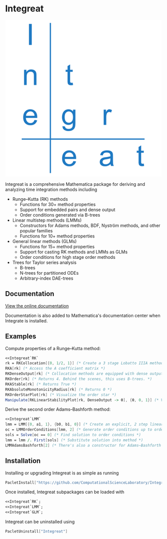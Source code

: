 # Integreat

![Integreat](img/logo.svg)

Integreat is a comprehensive Mathematica package for deriving and analyzing time integration methods including

- Runge–Kutta (RK) methods
  - Functions for 30+ method properties
  - Support for embedded pairs and dense output
  - Order conditions generated via B-trees
- Linear multistep methods (LMMs)
  - Constructors for Adams methods, BDF, Nyström methods, and other popular families
  - Functions for 10+ method properties
- General linear methods (GLMs)
  - Functions for 15+ method properties
  - Support for casting RK methods and LMMs as GLMs
  - Order conditions for high stage order methods
- Trees for Taylor series analysis
  - B-trees
  - N-trees for partitioned ODEs
  - Arbitrary-index DAE-trees

## Documentation

[View the online documentation](https://computationalsciencelaboratory.github.io/Integreat/html/tutorial/IntegreatPackage.html)

Documentation is also added to Mathematica's documentation center when Integrate is installed.

## Examples

Compute properties of a Runge–Kutta method:

```mathematica
<<Integreat`RK`
rk = RKCollocation[{0, 1/2, 1}] (* Create a 3 stage Lobatto IIIA method *)
RKA[rk] (* Access the A coefficient matrix *)
RKDenseOutput[rk] (* Collocation methods are equipped with dense output *)
RKOrder[rk] (* Returns 4. Behind the scenes, this uses B-trees. *)
RKAStable[rk] (* Returns True *)
RKAbsoluteMonotonicityRadius[rk] (* Returns 0 *)
RKOrderStarPlot[rk] (* Visualize the order star *)
Manipulate[RKLinearStabilityPlot[rk, DenseOutput -> θ], {θ, 0, 1}] (* View the stability region of the dense output solution for different values of θ *)
```

Derive the second order Adams–Bashforth method:

```mathematica
<<Integreat`LMM`
lmm = LMM[{0, a1, 1}, {b0, b1, 0}] (* Create an explicit, 2 step linear multistep method *)
oc = LMMOrderConditions[lmm, 2] (* Generate order conditions up to order 2 *)
sols = Solve[oc == 0] (* Find solution to order conditions *)
lmm = lmm /. First[sols] (* Substitute solution into method *)
LMMAdamsBashforth[2] (* There's also a constructor for Adams–Bashforth methods *)
```

## Installation

Installing or upgrading Integreat is as simple as running

```mathematica
PacletInstall["https://github.com/ComputationalScienceLaboratory/Integreat/releases/latest/download/Integreat.paclet"]
```

Once installed, Integreat subpackages can be loaded with

```mathematica
<<Integreat`RK`;
<<Integreat`LMM`;
<<Integreat`GLM`;
```

Integreat can be uninstalled using

```mathematica
PacletUninstall["Integreat"]
```

